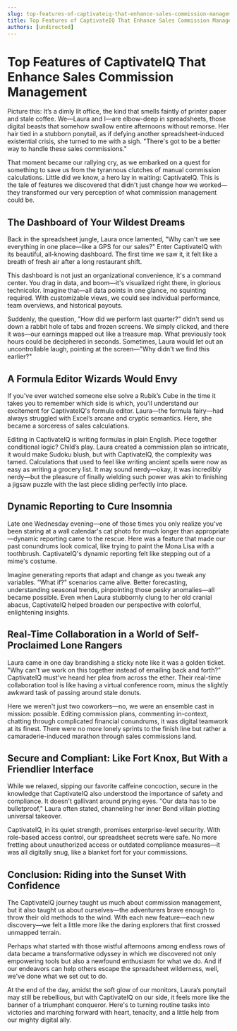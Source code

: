 ```yaml
---
slug: top-features-of-captivateiq-that-enhance-sales-commission-management
title: Top Features of CaptivateIQ That Enhance Sales Commission Management
authors: [undirected]
---
```



# Top Features of CaptivateIQ That Enhance Sales Commission Management

Picture this: It’s a dimly lit office, the kind that smells faintly of printer paper and stale coffee. We—Laura and I—are elbow-deep in spreadsheets, those digital beasts that somehow swallow entire afternoons without remorse. Her hair tied in a stubborn ponytail, as if defying another spreadsheet-induced existential crisis, she turned to me with a sigh. "There's got to be a better way to handle these sales commissions."

That moment became our rallying cry, as we embarked on a quest for something to save us from the tyrannous clutches of manual commission calculations. Little did we know, a hero lay in waiting: CaptivateIQ. This is the tale of features we discovered that didn't just change how we worked—they transformed our very perception of what commission management could be.

## The Dashboard of Your Wildest Dreams

Back in the spreadsheet jungle, Laura once lamented, "Why can't we see everything in one place—like a GPS for our sales?" Enter CaptivateIQ with its beautiful, all-knowing dashboard. The first time we saw it, it felt like a breath of fresh air after a long restaurant shift. 

This dashboard is not just an organizational convenience, it's a command center. You drag in data, and boom—it's visualized right there, in glorious technicolor. Imagine that—all data points in one glance, no squinting required. With customizable views, we could see individual performance, team overviews, and historical payouts.

Suddenly, the question, "How did we perform last quarter?" didn't send us down a rabbit hole of tabs and frozen screens. We simply clicked, and there it was—our earnings mapped out like a treasure map. What previously took hours could be deciphered in seconds. Sometimes, Laura would let out an uncontrollable laugh, pointing at the screen—"Why didn't we find this earlier?"

## A Formula Editor Wizards Would Envy

If you've ever watched someone else solve a Rubik’s Cube in the time it takes you to remember which side is which, you'll understand our excitement for CaptivateIQ's formula editor. Laura—the formula fairy—had always struggled with Excel’s arcane and cryptic semantics. Here, she became a sorceress of sales calculations.

Editing in CaptivateIQ is writing formulas in plain English. Piece together conditional logic? Child’s play. Laura created a commission plan so intricate, it would make Sudoku blush, but with CaptivateIQ, the complexity was tamed. Calculations that used to feel like writing ancient spells were now as easy as writing a grocery list. It may sound nerdy—okay, it was incredibly nerdy—but the pleasure of finally wielding such power was akin to finishing a jigsaw puzzle with the last piece sliding perfectly into place.

## Dynamic Reporting to Cure Insomnia

Late one Wednesday evening—one of those times you only realize you've been staring at a wall calendar's cat photo for much longer than appropriate—dynamic reporting came to the rescue. Here was a feature that made our past conundrums look comical, like trying to paint the Mona Lisa with a toothbrush. CaptivateIQ's dynamic reporting felt like stepping out of a mime's costume.

Imagine generating reports that adapt and change as you tweak any variables. "What if?" scenarios came alive. Better forecasting, understanding seasonal trends, pinpointing those pesky anomalies—all became possible. Even when Laura stubbornly clung to her old cranial abacus, CaptivateIQ helped broaden our perspective with colorful, enlightening insights.

## Real-Time Collaboration in a World of Self-Proclaimed Lone Rangers

Laura came in one day brandishing a sticky note like it was a golden ticket. "Why can't we work on this together instead of emailing back and forth?" CaptivateIQ must've heard her plea from across the ether. Their real-time collaboration tool is like having a virtual conference room, minus the slightly awkward task of passing around stale donuts.

Here we weren't just two coworkers—no, we were an ensemble cast in mission: possible. Editing commission plans, commenting in-context, chatting through complicated financial conundrums, it was digital teamwork at its finest. There were no more lonely sprints to the finish line but rather a camaraderie-induced marathon through sales commissions land. 

## Secure and Compliant: Like Fort Knox, But With a Friendlier Interface

While we relaxed, sipping our favorite caffeine concoction, secure in the knowledge that CaptivateIQ also understood the importance of safety and compliance. It doesn't gallivant around prying eyes. "Our data has to be bulletproof," Laura often stated, channeling her inner Bond villain plotting universal takeover.

CaptivateIQ, in its quiet strength, promises enterprise-level security. With role-based access control, our spreadsheet secrets were safe. No more fretting about unauthorized access or outdated compliance measures—it was all digitally snug, like a blanket fort for your commissions.

## Conclusion: Riding into the Sunset With Confidence

The CaptivateIQ journey taught us much about commission management, but it also taught us about ourselves—the adventurers brave enough to throw their old methods to the wind. With each new feature—each new discovery—we felt a little more like the daring explorers that first crossed unmapped terrain.

Perhaps what started with those wistful afternoons among endless rows of data became a transformative odyssey in which we discovered not only empowering tools but also a newfound enthusiasm for what we do. And if our endeavors can help others escape the spreadsheet wilderness, well, we've done what we set out to do.

At the end of the day, amidst the soft glow of our monitors, Laura’s ponytail may still be rebellious, but with CaptivateIQ on our side, it feels more like the banner of a triumphant conqueror. Here's to turning routine tasks into victories and marching forward with heart, tenacity, and a little help from our mighty digital ally.